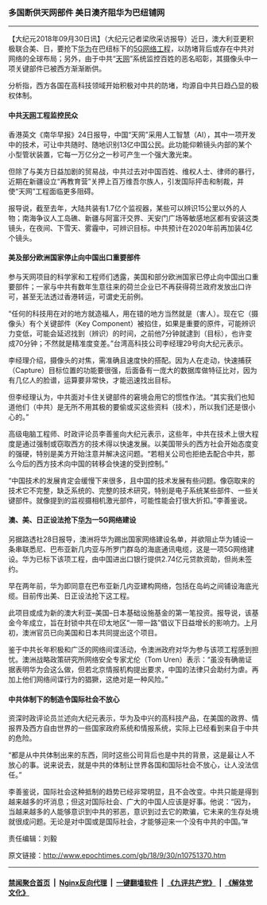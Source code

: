 ### 多国断供天网部件 美日澳齐阻华为巴纽铺网
------------------------

<p>【大纪元2018年09月30日讯】（大纪元记者梁欣采访报导）近日，澳大利亚更积极联合美、日，要抢下<a href="http://www.epochtimes.com/gb/tag/%E5%8D%8E%E4%B8%BA.html">华为</a>在巴纽标下的<a href="http://www.epochtimes.com/gb/tag/5g%E7%BD%91%E7%BB%9C%E5%B7%A5%E7%A8%8B.html">5G网络工程</a>，以防堵背后或存在中共对网络的全球布局；另外，由于中共“<a href="http://www.epochtimes.com/gb/tag/%E5%A4%A9%E7%BD%91.html">天网</a>”系统监控百姓的恶名昭彰，其摄像头中一项关键部件已被西方渐渐断供。</p>
<p>分析指，西方各国在高科技领域开始积极对中共的防堵，均源自中共日趋凸显的极权体制。</p>
<h4>中共<a href="http://www.epochtimes.com/gb/tag/%E5%A4%A9%E7%BD%91.html">天网</a>工程监控民众</h4>
<p>香港英文《南华早报》24日报导，中国“天网”采用人工智慧（AI），其中一项开发中的技术，可让中共随时、随地识别13亿中国公民。此功能仰赖镜头内部的某个小型管状装置，它每一万亿分之一秒可产生一个强大激光束。</p>
<p>但除了与美方日益加剧的贸易战，中共过去对中国百姓、维权人士、律师的暴行，近期在新疆设立“再教育营”关押上百万维吾尔族人，引发国际抨击和制裁，并使“天网”工程面临更多阻碍。</p>
<p>报导说，截至去年，大陆共装有1.7亿个监视器，某些可以辨识15公里以外的人物；南海争议人工岛礁、新疆与阿富汗交界、天安门广场等敏感地区都有安装这类镜头，在夜间、下雪天、雾霾中，可辨识目标。中共预计在2020年前再加装4亿个镜头。</p>
<h4>美及部分欧洲国家停止向中国出口重要部件</h4>
<p>参与天网项目的科学家和工程师们透露，美国和部分欧洲国家已停止向中国出口重要部件；一家与中共有数年生意往来的荷兰企业已不再获得荷兰政府发放出口许可，甚至无法透过香港转运，可谓史无前例。</p>
<p>“任何的科技用在对的地方就造福人，用在错的地方当然就是（害人）。现在它（摄像头）有个关键部件（Key Component）被掐住，如果是重要的原件，可能辨识力变低，可能会延迟找到（辨识）的时间，之前他7分钟就逮到（目标），也许变成70分钟；不然就是精准度变差。”台湾高科技公司李经理29号向大纪元表示。</p>
<p>李经理介绍，摄像头的对焦，需准确且速度快的搭配。因为人在走动，快速捕获（Capture）目标位置的功能要很强，后面备有一庞大的数据库做特征比对，因为有几亿人的脸谱，运算要非常快，才能迅速找出目标。</p>
<p>但李经理认为，中共面对卡住关键部件的窘境会用它的惯性作法。“其实我们也知道他们（中共）是无所不用其极的要偷或买这些资料（技术），所以我们还是很小心的。”</p>
<p>高级电脑工程师、时政评论员李善鉴向大纪元表示，这些年，中共在技术上很大程度是通过强制或窃取西方的技术得以快速发展。以美国带头的西方社会开始态度变的强硬，特别是美方开始注意并解决这问题。“若相关公司也拒绝去配合中共，那么今后的西方技术向中国的转移会快速的受到控制。”</p>
<p>“中国技术的发展肯定会缓慢下来很多，且中国的技术发展有些问题。像窃取来的技术它不完整，缺乏系统的、完整的技术研究，特别是电子系统某些部件、一些关键部件。就像提到的监视摄相机激光部件，可能性能会打很大折扣。”李善鉴说。</p>
<h4>澳、美、日正设法抢下<a href="http://www.epochtimes.com/gb/tag/%E5%8D%8E%E4%B8%BA.html">华为</a>一5G网络建设</h4>
<p>另据路透社28日报导，澳洲将华为踢出国家网络建设名单，并欲阻止华为铺设一条串联悉尼、巴布亚新几内亚与所罗门群岛的海底通讯电缆，这是一项5G网络建设。华为已标下该项工程，由中国进出口银行提供2.74亿元贷款资助，但尚未签约。</p>
<p>早在两年前，华为即同意在巴布亚新几内亚建构网络，包括在岛屿之间铺设海底光缆。目前传出美、日正设法抢下这工程。</p>
<p>此项目或成为新的澳大利亚–美国–日本基础设施基金的第一笔投资。报导说，该基金今年成立，旨在封锁中共在印太地区“一带一路”倡议下日益增长的影响力。上月初，澳洲官员已向美国和日本共同提出这个项目。</p>
<p>鉴于中共长年积极和广泛的网络间谍活动，令澳洲政府对华为参与该项工程感到担忧。澳洲战略政策研究所网络安全专家尤伦（Tom Uren）表示：“虽没有确凿证据表明华为会这么做，但若北京情报机构提出要求，中国的法律只会助纣为虐。再加上他们网络间谍行为的猖獗，这绝对是一种风险。”</p>
<h4>中共体制下的制造令国际社会不放心</h4>
<p>资深时政评论员兰述向大纪元表示，华为及中兴的高科技产品，在美国的政界、情报界及西方自由世界的一些国家政府系统和情报系统，实际上已经看到来自于中共的危险。</p>
<p>“都是从中共体制出来的东西，同时这些公司背后也是中共的背景，这是最让人不放心的事。说来说去，就是中共的体制让世界各国和国际社会不放心，让人没法信任。”</p>
<p>李善鉴说，国际社会这种抵制的趋势已经非常明显，且不会改变。中共只能是得到越来越多的坏消息；但这对国际社会、广大的中国人应该是好事。他说：“因为，当越来越多的人能够意识到中共的邪恶，意识到过去它的欺骗，它未来的生存处境就很成问题。无论是对中国或是国际社会，才能够迎来一个没有中共的中国。”#</p>
<p>责任编辑：刘毅</p>

原文链接：http://www.epochtimes.com/gb/18/9/30/n10751370.htm


------------------------
#### [禁闻聚合首页](https://github.com/gfw-breaker/banned-news/blob/master/README.md) &nbsp;|&nbsp; [Nginx反向代理](https://github.com/gfw-breaker/open-proxy/blob/master/README.md) &nbsp;|&nbsp; [一键翻墙软件](https://github.com/gfw-breaker/nogfw/blob/master/README.md) &nbsp;|&nbsp; [《九评共产党》](https://github.com/gfw-breaker/9ping.md/blob/master/README.md#九评之一评共产党是什么) &nbsp;|&nbsp; [《解体党文化》](https://github.com/gfw-breaker/jtdwh.md/blob/master/README.md#绪论)
